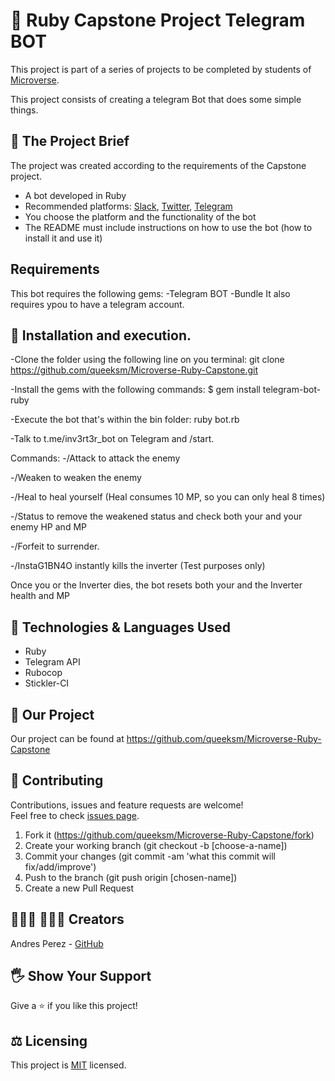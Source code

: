 # 💭 Ruby Capstone Project Telegram BOT

This project is part of a series of projects to be completed by students of [Microverse](https://www.microverse.org/ 'The Global School for Remote Software Developers!').

This project consists of creating a telegram Bot that does some simple things.

## 🔮 The Project Brief

The project was created according to the requirements of the Capstone project.
- A bot developed in Ruby
- Recommended platforms: [Slack](https://github.com/slack-ruby/slack-ruby-bot), [Twitter](https://github.com/muffinista/chatterbot), [Telegram](https://github.com/atipugin/telegram-bot-ruby)
- You choose the platform and the functionality of the bot
- The README must include instructions on how to use the bot (how to install it and use it)

## Requirements

This bot requires the following gems:
  -Telegram BOT
  -Bundle
It also requires ypou to have a telegram account.

## 🔨 Installation and execution.

  -Clone the folder using the following line on you terminal: git clone https://github.com/queeksm/Microverse-Ruby-Capstone.git
  
  -Install the gems with the following commands: $ gem install telegram-bot-ruby
  
  -Execute the bot that's within the bin folder: ruby bot.rb
  
  -Talk to t.me/inv3rt3r_bot on Telegram and /start.

Commands:
  -/Attack to attack the enemy
  
  -/Weaken to weaken the enemy
  
  -/Heal to heal yourself (Heal consumes 10 MP, so you can only heal 8 times)
  
  -/Status to remove the weakened status and check both your and your enemy HP and MP
  
  -/Forfeit to surrender.
  
  -/InstaG1BN4O instantly kills the inverter (Test purposes only)

Once you or the Inverter dies, the bot resets both your and the Inverter health and MP

## 🔨 Technologies & Languages Used

- Ruby
- Telegram API
- Rubocop
- Stickler-CI

## 🚀 Our Project

Our project can be found at https://github.com/queeksm/Microverse-Ruby-Capstone

## 🦄 Contributing

Contributions, issues and feature requests are welcome!<br />Feel free to check [issues page](https://github.com/queeksm/Microverse-Ruby-Capstone/issues).

1. Fork it (https://github.com/queeksm/Microverse-Ruby-Capstone/fork)
2. Create your working branch (git checkout -b [choose-a-name])
3. Commit your changes (git commit -am 'what this commit will fix/add/improve')
4. Push to the branch (git push origin [chosen-name])
5. Create a new Pull Request

## 👨🏽‍💻 👨🏿‍💻 Creators

Andres Perez - [GitHub](https://github.com/queeksm)

## 🖐️ Show Your Support

Give a ⭐️ if you like this project!

## ⚖️ Licensing

This project is [MIT](https://github.com/queeksm/Microverse-Ruby-Capstone/LICENSE.txt) licensed.
